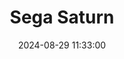 ---
layout: post
title: Sega Saturn
summary: 
date: '2024-08-29 11:33:00'
tags: [Consoles, Sega, Sega Consoles, Sega Console Models]
---